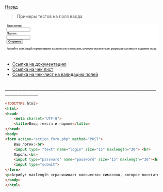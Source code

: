 [Назад](../projects/ProjOne.md)

>  Примеры тестов на поля ввода

![Подпись](../images/windows.png)


* [Ссылка на документацию](./Document.md)
* [Ссылка на чек лист](./check-lists.md)
* [Ссылка на чек-лист на валидацию полей](./MyValidation.md)

<br/>
_______________________________________________________________________________________________

```html
<!DOCTYPE html>
<html>
<head>
    <meta charset="UTF-8">
    <title>Ввод текста и пароля</title>
</head>
<body>
<form action="action_form.php" method="POST">
    Ваш логин:<br>
    <input type= "text" name="login" size="15" maxlength="30"> <br>
    Пароль:<br>
    <input type="password" name="password" size="15" maxlength="30"><br>
    <input type="submit">
</form>
<p>Атрибут maxlength ограничивает количество символов, которое посетителю разрешается ввести в данное поле.</p>
</body>
</html>
```







